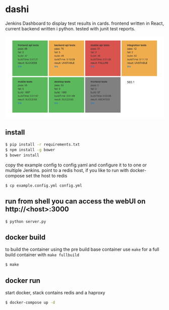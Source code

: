 # dashi

Jenkins Dashboard to display test results in cards. frontend written in React, current backend written i python. tested with junit test reports.

![demo image](dashi-demo.png "demo")

install
-------
```bash
$ pip install -r requirements.txt
$ npm install -g bower
$ bower install
```

copy the example config to config.yaml and configure it to to one or multiple Jenkins. point to a redis host, if you like to run with docker-compose set the host to redis
```bash
$ cp example.config.yml config.yml
```

run from shell
you can access the webUI on http://\<host\>:3000
--------------
```bash
$ python server.py
```

docker build
------------
to build the container using the pre build base container use `make` for a full build container with `make fullbuild`
```bash
$ make
```

docker run
----------
start docker, stack contains redis and a haproxy
```bash
$ docker-compose up -d
```
